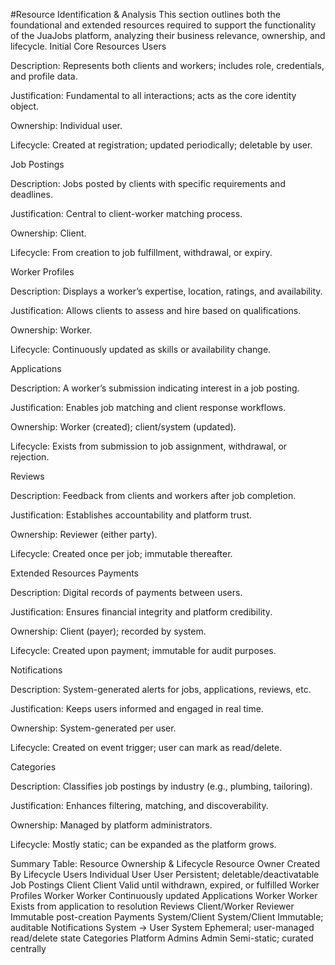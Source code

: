 #Resource Identification & Analysis
This section outlines both the foundational and extended resources required to support the functionality of the JuaJobs platform, analyzing their business relevance, ownership, and lifecycle.
Initial Core Resources
Users


Description: Represents both clients and workers; includes role, credentials, and profile data.


Justification: Fundamental to all interactions; acts as the core identity object.


Ownership: Individual user.


Lifecycle: Created at registration; updated periodically; deletable by user.


Job Postings


Description: Jobs posted by clients with specific requirements and deadlines.


Justification: Central to client-worker matching process.


Ownership: Client.


Lifecycle: From creation to job fulfillment, withdrawal, or expiry.


Worker Profiles


Description: Displays a worker’s expertise, location, ratings, and availability.


Justification: Allows clients to assess and hire based on qualifications.


Ownership: Worker.


Lifecycle: Continuously updated as skills or availability change.


Applications


Description: A worker’s submission indicating interest in a job posting.


Justification: Enables job matching and client response workflows.


Ownership: Worker (created); client/system (updated).


Lifecycle: Exists from submission to job assignment, withdrawal, or rejection.


Reviews


Description: Feedback from clients and workers after job completion.


Justification: Establishes accountability and platform trust.


Ownership: Reviewer (either party).


Lifecycle: Created once per job; immutable thereafter.


 Extended Resources
Payments


Description: Digital records of payments between users.


Justification: Ensures financial integrity and platform credibility.


Ownership: Client (payer); recorded by system.


Lifecycle: Created upon payment; immutable for audit purposes.


Notifications


Description: System-generated alerts for jobs, applications, reviews, etc.


Justification: Keeps users informed and engaged in real time.


Ownership: System-generated per user.


Lifecycle: Created on event trigger; user can mark as read/delete.


Categories


Description: Classifies job postings by industry (e.g., plumbing, tailoring).


Justification: Enhances filtering, matching, and discoverability.


Ownership: Managed by platform administrators.


Lifecycle: Mostly static; can be expanded as the platform grows.



Summary Table: Resource Ownership & Lifecycle
Resource
Owner
Created By
Lifecycle
Users
Individual User
User
Persistent; deletable/deactivatable
Job Postings
Client
Client
Valid until withdrawn, expired, or fulfilled
Worker Profiles
Worker
Worker
Continuously updated
Applications
Worker
Worker
Exists from application to resolution
Reviews
Client/Worker
Reviewer
Immutable post-creation
Payments
System/Client
System/Client
Immutable; auditable
Notifications
System → User
System
Ephemeral; user-managed read/delete state
Categories
Platform Admins
Admin
Semi-static; curated centrally


